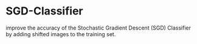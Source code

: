 # SGD-Classifier
improve the accuracy of the Stochastic Gradient Descent (SGD) Classifier by adding shifted images to the training set. 
